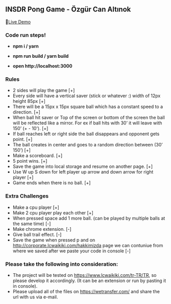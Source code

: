 ## INSDR Pong Game - Özgür Can Altınok

:rocket:[Live Demo](https://zgrcnltnk.github.io/InsiderJSProject-PongGame/ "Live Demo")

### Code run steps! ###

-  **npm i / yarn**

- **npm run build / yarn build**

- **open http://localhost:3000**

### Rules ###
* 2 sides will play the game [+]
* Every side will have a vertical saver (stick or whatever :) width of 12px height 85px [+]
* There will be a 15px x 15px square ball which has a constant speed to a direction. [+]
* When ball hit saver or Top of the screen or  bottom of the screen the ball will be reflected like a mirror. For ex if ball hits with 30’ it will leave with 150’ (+ - 10'). [+]
* If ball reaches left or right side the ball disappears and opponent gets point. [+]
* The ball creates in center and goes to a random direction between (30’ 150’) [+]
* Make a scoreboard. [+]
* 5 point wins. [+]
* Save the game into local storage and resume on another page. [+]
* Use W up S down for left player up arrow and down arrow for right player [+]
* Game ends when there is no ball. [+]

### Extra Challenges ###
* Make a cpu player [+]
* Make 2 cpu player play each other [+]
* When pressed space add 1 more ball. (can  be played by multiple balls at the same time) [-]
* Make chrome extension. [-]
* Give ball trail effect. [-]
* Save the game when pressed p and on http://corporate.lcwaikiki.com/hakkimizda page we can contuniue from where we saved after we paste your code in console [-]

### Please take the following into consideration: ###
* The project will be tested on https://www.lcwaikiki.com/tr-TR/TR, so please develop it accordingly. (It can be an extension or run by pasting it in console).
* Please upload all of the files on https://wetransfer.com/ and share the url with us via e-mail.
